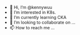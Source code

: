 - 👋 Hi, I’m @kennywuu
- 👀 I’m interested in K8s. 
- 🌱 I’m currently learning CKA
- 💞️ I’m looking to collaborate on ...
- 📫 How to reach me ...

<!---
kennywuu/kennywuu is a ✨ special ✨ repository because its `README.md` (this file) appears on your GitHub profile.
You can click the Preview link to take a look at your changes.
--->
